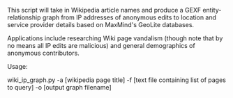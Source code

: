 This script will take in Wikipedia article names and produce a GEXF entity-relationship graph from IP addresses of anonymous edits to location and service provider details based on MaxMind's GeoLite databases.

Applications include researching Wiki page vandalism (though note that by no means all IP edits are malicious) and general demographics of anonymous contributors.

Usage: 

wiki_ip_graph.py -a [wikipedia page title] -f [text file containing list of pages to query] -o [output graph filename]

